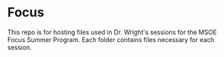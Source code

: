 # Focus

This repo is for hosting files used in Dr. Wright's sessions for the MSOE Focus Summer Program. Each folder contains files necessary for each session.